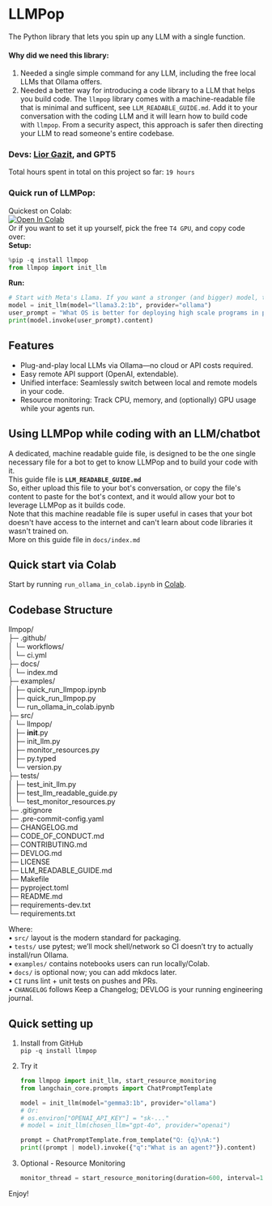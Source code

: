 # LLMPop
The Python library that lets you spin up any LLM with a single function.  
#### Why did we need this library:    
1. Needed a single simple command for any LLM, including the free local LLMs that Ollama offers.  
2. Needed a better way for introducing a code library to a LLM that helps you build code. The `llmpop` library comes with a machine-readable file that is minimal and sufficent, see `LLM_READABLE_GUIDE.md`. 
   Add it to your conversation with the coding LLM and it will learn how to build code with `llmpop`. From a security aspect, this approach is safer then directing your LLM to read someone's entire codebase.  

### Devs: [Lior Gazit](https://github.com/LiorGazit), and GPT5  
Total hours spent in total on this project so far: `19 hours`   

### Quick run of LLMPop:  
Quickest on Colab:  
<a target="_blank" href="https://colab.research.google.com/github/LiorGazit/llmpop/blob/main/examples/quick_run_llmpop.ipynb">
  <img src="https://colab.research.google.com/assets/colab-badge.svg" alt="Open In Colab"/>
</a>  
Or if you want to set it up yourself, pick the free `T4 GPU`, and copy code over:    
**Setup:**  
```python
%pip -q install llmpop 
from llmpop import init_llm
```  
**Run:**  
```python
# Start with Meta's Llama. If you want a stronger (and bigger) model, try OpenAI's free "gpt-oss:20b":
model = init_llm(model="llama3.2:1b", provider="ollama")
user_prompt = "What OS is better for deploying high scale programs in production? Linux, or Windows?"
print(model.invoke(user_prompt).content)
```

## Features
- Plug-and-play local LLMs via Ollama—no cloud or API costs required.  
- Easy remote API support (OpenAI, extendable).  
- Unified interface: Seamlessly switch between local and remote models in your code.  
- Resource monitoring: Track CPU, memory, and (optionally) GPU usage while your agents run.  

## Using LLMPop while coding with an LLM/chatbot  
A dedicated, machine readable guide file, is designed to be the one single necessary file for a bot to get to know LLMPop and to build your code with it.  
This guide file is **`LLM_READABLE_GUIDE.md`**   
So, either upload this file to your bot's conversation, or copy the file's content to paste for the bot's context, and it would allow your bot to leverage LLMPop as it builds code.  
Note that this machine readable file is super useful in cases that your bot doesn't have access to the internet and can't learn about code libraries it wasn't trained on.  
More on this guide file in `docs/index.md`  

## Quick start via Colab
Start by running `run_ollama_in_colab.ipynb` in [Colab](https://colab.research.google.com/github/LiorGazit/llmpop/blob/main/examples/run_ollama_in_colab.ipynb).  

## Codebase Structure  
llmpop/  
├─ .github/  
│  └─ workflows/  
│     └─ ci.yml  
├─ docs/  
│  └─ index.md  
├─ examples/  
│  ├─ quick_run_llmpop.ipynb  
│  ├─ quick_run_llmpop.py  
│  └─ run_ollama_in_colab.ipynb  
├─ src/  
│  └─ llmpop/  
│     ├─ __init__.py  
│     ├─ init_llm.py   
│     ├─ monitor_resources.py  
│     ├─ py.typed  
│     └─ version.py   
├─ tests/  
│  ├─ test_init_llm.py  
│  ├─ test_llm_readable_guide.py  
│  └─ test_monitor_resources.py  
├─ .gitignore  
├─ .pre-commit-config.yaml  
├─ CHANGELOG.md  
├─ CODE_OF_CONDUCT.md  
├─ CONTRIBUTING.md  
├─ DEVLOG.md  
├─ LICENSE  
├─ LLM_READABLE_GUIDE.md   
├─ Makefile            
├─ pyproject.toml  
├─ README.md  
├─ requirements-dev.txt      
└─ requirements.txt   

Where:  
• `src/` layout is the modern standard for packaging.  
• `tests/` use pytest; we’ll mock shell/network so CI doesn’t try to actually install/run Ollama.  
• `examples/` contains notebooks users can run locally/Colab.  
• `docs/` is optional now; you can add mkdocs later.  
• `CI` runs lint + unit tests on pushes and PRs.  
• `CHANGELOG` follows Keep a Changelog; DEVLOG is your running engineering journal.  

## Quick setting up  
1. Install from GitHub    
`pip -q install llmpop`  

2. Try it  
    ```python
    from llmpop import init_llm, start_resource_monitoring
    from langchain_core.prompts import ChatPromptTemplate

    model = init_llm(model="gemma3:1b", provider="ollama")
    # Or:
    # os.environ["OPENAI_API_KEY"] = "sk-..."
    # model = init_llm(chosen_llm="gpt-4o", provider="openai")

    prompt = ChatPromptTemplate.from_template("Q: {q}\nA:")
    print((prompt | model).invoke({"q":"What is an agent?"}).content)
    ```

 3. Optional - Resource Monitoring
    ```python
    monitor_thread = start_resource_monitoring(duration=600, interval=10)
    ```

Enjoy!
